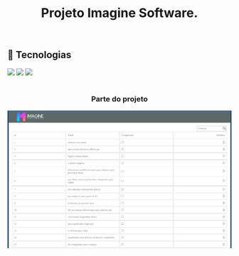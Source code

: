# <h1 align="center">Projeto Imagine Software.</h1>
<br>

## 🚀 Tecnologias
<div>
  <img src="https://img.shields.io/badge/HTML-239120?style=for-the-badge&logo=html5&logoColor=white">
  <img src="https://img.shields.io/badge/CSS-239120?&style=for-the-badge&logo=css3&logoColor=white">
  <img src="https://img.shields.io/badge/JavaScript-F7DF1E?style=for-the-badge&logo=javascript&logoColor=black">
</div>
<!-- ## Tecnologias utilizadas durante o curso
* JavaScript
 -->
<!-- ## Tecnologias utilizadas no projeto
* HTML
* CSS -->

<br>
<h3 align="center">Parte do projeto</h3>
<div align="center">
  <img src="https://github.com/DeangellesES/projeto_Imagine_software/blob/main/Imagine%20Software%20-%20teste.png" width="800">
</div>
